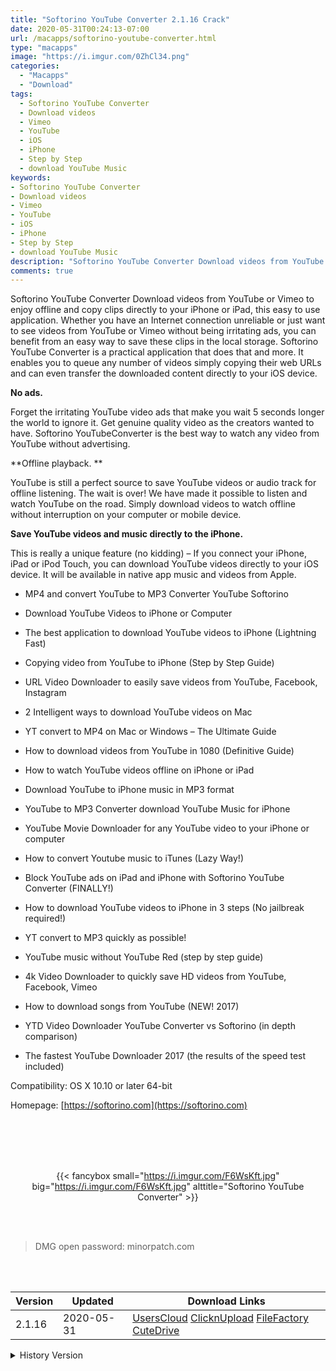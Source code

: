 ```yaml
---
title: "Softorino YouTube Converter 2.1.16 Crack"
date: 2020-05-31T00:24:13-07:00
url: /macapps/softorino-youtube-converter.html
type: "macapps"
image: "https://i.imgur.com/0ZhCl34.png"
categories:
  - "Macapps"
  - "Download"
tags:
  - Softorino YouTube Converter
  - Download videos
  - Vimeo
  - YouTube
  - iOS
  - iPhone
  - Step by Step
  - download YouTube Music
keywords:
- Softorino YouTube Converter
- Download videos
- Vimeo
- YouTube
- iOS
- iPhone
- Step by Step
- download YouTube Music
description: "Softorino YouTube Converter Download videos from YouTube or Vimeo to enjoy offline and copy clips directly to your iPhone or iPad,"
comments: true
---
```


Softorino YouTube Converter Download videos from YouTube or Vimeo to enjoy offline and copy clips directly to your iPhone or iPad, this easy to use application. Whether you have an Internet connection unreliable or just want to see videos from YouTube or Vimeo without being irritating ads, you can benefit from an easy way to save these clips in the local storage. Softorino YouTube Converter is a practical application that does that and more. It enables you to queue any number of videos simply copying their web URLs and can even transfer the downloaded content directly to your iOS device.

**No ads.**

Forget the irritating YouTube video ads that make you wait 5 seconds longer the world to ignore it. Get genuine quality video as the creators wanted to have. Softorino YouTubeConverter is the best way to watch any video from YouTube without advertising.

**Offline playback. **

YouTube is still a perfect source to save YouTube videos or audio track for offline listening. The wait is over! We have made it possible to listen and watch YouTube on the road. Simply download videos to watch offline without interruption on your computer or mobile device.

**Save YouTube videos and music directly to the iPhone.**

This is really a unique feature (no kidding) – If you connect your iPhone, iPad or iPod Touch, you can download YouTube videos directly to your iOS device. It will be available in native app music and videos from Apple.

* MP4 and convert YouTube to MP3 Converter YouTube Softorino

* Download YouTube Videos to iPhone or Computer

* The best application to download YouTube videos to iPhone (Lightning Fast)

* Copying video from YouTube to iPhone (Step by Step Guide)

* URL Video Downloader to easily save videos from YouTube, Facebook, Instagram

* 2 Intelligent ways to download YouTube videos on Mac

* YT convert to MP4 on Mac or Windows – The Ultimate Guide

* How to download videos from YouTube in 1080 (Definitive Guide)

* How to watch YouTube videos offline on iPhone or iPad

* Download YouTube to iPhone music in MP3 format

* YouTube to MP3 Converter download YouTube Music for iPhone

* YouTube Movie Downloader for any YouTube video to your iPhone or computer

* How to convert Youtube music to iTunes (Lazy Way!)

* Block YouTube ads on iPad and iPhone with Softorino YouTube Converter (FINALLY!)

* How to download YouTube videos to iPhone in 3 steps (No jailbreak required!)

* YT convert to MP3 quickly as possible!

* YouTube music without YouTube Red (step by step guide)

* 4k Video Downloader to quickly save HD videos from YouTube, Facebook, Vimeo

* How to download songs from YouTube (NEW! 2017)

* YTD Video Downloader YouTube Converter vs Softorino (in depth comparison)

* The fastest YouTube Downloader 2017 (the results of the speed test included)

Compatibility: OS X 10.10 or later 64-bit

Homepage: [https://softorino.com](https://softorino.com)

<br/>
<br/>
<script async src="https://pagead2.googlesyndication.com/pagead/js/adsbygoogle.js"></script>
<ins class="adsbygoogle"
     style="display:block; text-align:center;"
     data-ad-layout="in-article"
     data-ad-format="fluid"
     data-ad-client="ca-pub-8746275014476192"
     data-ad-slot="5144997159"></ins>
<script>
     (adsbygoogle = window.adsbygoogle || []).push({});
</script>
<br/>
<br/>


<center>

{{< fancybox small="https://i.imgur.com/F6WsKft.jpg" big="https://i.imgur.com/F6WsKft.jpg" alttitle="Softorino YouTube Converter" >}}

</center>

<br/>
<br/>


> DMG open password: minorpatch.com

<br/>

<br/>
<div id="history_version" class="history_version">

| Version | Updated | Download Links |
| ---- | ---- | ---- |
| 2.1.16 | 2020-05-31 | [UsersCloud](https://ouo.io/MpNe1N)   [ClicknUpload](https://ouo.io/8Z6JDh)   [FileFactory](https://ouo.io/WmNnKP)   [CuteDrive](https://ouo.io/MKLzOC) |
<details>
<summary>History Version</summary>

| Version | Updated | Download Links |
| ---- | ---- | ---- |
| 2.1.15 | 2020-04-24 | [UsersCloud](https://ouo.io/pHLq1c)   [ClicknUpload](https://ouo.io/cvBgwK)   [FileFactory](https://ouo.io/iCivV5q)   [CuteDrive](https://ouo.io/iCivV5q) |
| 2.1.14 | 2020-01-31 | [UsersCloud](https://ouo.io/H3ry2FX)   [ClicknUpload](https://ouo.io/zfl743)   [Mega](https://ouo.io/Ulylvv)   [CuteDrive](https://ouo.io/d0UqbC) |
</details>

</div>
